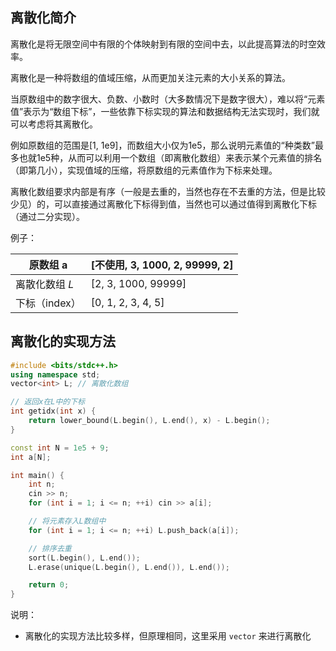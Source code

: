 ## 离散化简介

离散化是将无限空间中有限的个体映射到有限的空间中去，以此提高算法的时空效率。

离散化是一种将数组的值域压缩，从而更加关注元素的大小关系的算法。

当原数组中的数字很大、负数、小数时（大多数情况下是数字很大），难以将“元素值”表示为“数组下标”，一些依靠下标实现的算法和数据结构无法实现时，我们就可以考虑将其离散化。

例如原数组的范围是[1, 1e9]，而数组大小仅为1e5，那么说明元素值的“种类数”最多也就1e5种，从而可以利用一个数组（即离散化数组）来表示某个元素值的排名（即第几小），实现值域的压缩，将原数组的元素值作为下标来处理。

离散化数组要求内部是有序（一般是去重的，当然也存在不去重的方法，但是比较少见）的，可以直接通过离散化下标得到值，当然也可以通过值得到离散化下标（通过二分实现）。

例子：

| 原数组 a       | [不使用, 3, 1000, 2, 99999, 2] |
| -------------- | ------------------------------ |
| 离散化数组 *L* | [2, 3, 1000, 99999]            |
| 下标（index）  | [0, 1, 2, 3, 4, 5]             |

## 离散化的实现方法

```cpp
#include <bits/stdc++.h>
using namespace std;
vector<int> L; // 离散化数组

// 返回x在L中的下标
int getidx(int x) {
    return lower_bound(L.begin(), L.end(), x) - L.begin();
}

const int N = 1e5 + 9;
int a[N];

int main() {
    int n;
    cin >> n;
    for (int i = 1; i <= n; ++i) cin >> a[i];

    // 将元素存入L数组中
    for (int i = 1; i <= n; ++i) L.push_back(a[i]);

    // 排序去重
    sort(L.begin(), L.end());
    L.erase(unique(L.begin(), L.end()), L.end());

    return 0;
}
```

说明：

- 离散化的实现方法比较多样，但原理相同，这里采用 `vector` 来进行离散化
